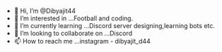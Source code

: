 - 👋 Hi, I’m @Dibyajit44
- 👀 I’m interested in ...Football and coding.
- 🌱 I’m currently learning ...Discord server designing,learning bots etc.
- 💞️ I’m looking to collaborate on ...Discord 
- 📫 How to reach me ...instagram - dibyajit_d44 

<!---
Dibyajit44/Dibyajit44 is a ✨ special ✨ repository because its `README.md` (this file) appears on your GitHub profile.
You can click the Preview link to take a look at your changes.
--->
